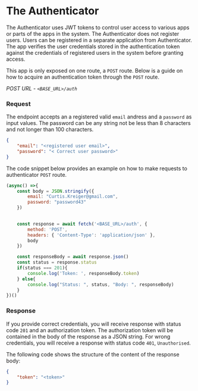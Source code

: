 # The Authenticator

The Authenticator uses JWT tokens to control user access to various apps or parts of the apps in the system. The Authenticator does not register users. Users can be registered in a separate application from Authenticator. The app verifies the user credentials stored in the authentication token against the credentials of registered users in the system before granting access. 

This app is only exposed on one route, a `POST` route. Below is a guide on how to acquire an authentication token through the `POST` route.

*POST  URL - `<BASE_URL>/auth`*


### Request
The endpoint accepts an a registered valid `email` andress and a `password` as input values. The password can be any string not be less than 8 characters and not longer than 100 characters.

``` json
{
    "email": "<registered user email>",
    "password": "< Correct user password>"
}

```

 The code snippet below provides an example on how to make requests to authenticator `POST` route.

```javascript
(async() =>{
    const body = JSON.stringify({
        email: "Curtis.Kreiger@gmail.com",
        password: "password43"
    })

    
    const response = await fetch('<BASE_URL>/auth', {
        method: 'POST',
        headers: { 'Content-Type': 'application/json' },
        body
    })

    const responseBody = await response.json()
    const status = response.status
    if(status === 201){
        console.log('Token: ', responseBody.token)
    } else{
        console.log("Status: ", status, "Body: ", responseBody)
    }
})()
```

### Response
If you provide correct credentials, you will receive response with status code `201` and an authorization token. The authorization token will be contained in the body of the response as a JSON string. For wrong credentials, you will receive a response with status code `401`, `Unauthorised`. 

The following code shows the structure of the content of the response body:

``` json
{
    "token": "<token>"
}
 ```